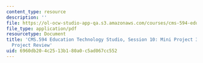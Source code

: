 ```yaml
---
content_type: resource
description: ''
file: https://ol-ocw-studio-app-qa.s3.amazonaws.com/courses/cms-594-education-technology-studio-spring-2019/6960db204c2513b180a0c5ad067cc552_MITCMS_594S19_ses10.pdf
file_type: application/pdf
resourcetype: Document
title: 'CMS.594 Education Technology Studio, Session 10: Mini Project 3 Demo & Final
  Project Review'
uid: 6960db20-4c25-13b1-80a0-c5ad067cc552
---
```

